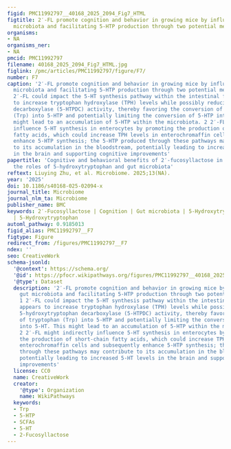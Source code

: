 ```yaml
---
figid: PMC11992797__40168_2025_2094_Fig7_HTML
figtitle: 2′-FL promote cognition and behavior in growing mice by influencing gut
  microbiota and facilitating 5-HTP production through two potential mechanisms
organisms:
- NA
organisms_ner:
- NA
pmcid: PMC11992797
filename: 40168_2025_2094_Fig7_HTML.jpg
figlink: /pmc/articles/PMC11992797/figure/F7/
number: F7
caption: '2′-FL promote cognition and behavior in growing mice by influencing gut
  microbiota and facilitating 5-HTP production through two potential mechanisms. 1
  2′-FL could impact the 5-HT synthesis pathway within the intestinal flora: it appears
  to increase tryptophan hydroxylase (TPH) levels while possibly reducing 5-hydroxytryptophan
  decarboxylase (5-HTPDC) activity, thereby favoring the conversion of tryptophan
  (Trp) into 5-HTP and potentially limiting the conversion of 5-HTP into 5-HT. This
  might lead to an accumulation of 5-HTP within the microbiota. 2 2′-FL might indirectly
  influence 5-HT synthesis in enterocytes by promoting the production of short-chain
  fatty acids, which could increase TPH levels in enterochromaffin cells and subsequently
  enhance 5-HTP synthesis; the 5-HTP produced through these pathways may contribute
  to its accumulation in the bloodstream, potentially leading to increased 5-HT levels
  in the brain and supporting cognitive improvements'
papertitle: 'Cognitive and behavioral benefits of 2′-fucosyllactose in growing mice:
  the roles of 5-hydroxytryptophan and gut microbiota'
reftext: Liuying Zhu, et al. Microbiome. 2025;13(NA).
year: '2025'
doi: 10.1186/s40168-025-02094-x
journal_title: Microbiome
journal_nlm_ta: Microbiome
publisher_name: BMC
keywords: 2′-Fucosyllactose | Cognition | Gut microbiota | 5-Hydroxytryptophan decarboxylase
  | 5-Hydroxytryptophan
automl_pathway: 0.9185013
figid_alias: PMC11992797__F7
figtype: Figure
redirect_from: /figures/PMC11992797__F7
ndex: ''
seo: CreativeWork
schema-jsonld:
  '@context': https://schema.org/
  '@id': https://pfocr.wikipathways.org/figures/PMC11992797__40168_2025_2094_Fig7_HTML.html
  '@type': Dataset
  description: '2′-FL promote cognition and behavior in growing mice by influencing
    gut microbiota and facilitating 5-HTP production through two potential mechanisms.
    1 2′-FL could impact the 5-HT synthesis pathway within the intestinal flora: it
    appears to increase tryptophan hydroxylase (TPH) levels while possibly reducing
    5-hydroxytryptophan decarboxylase (5-HTPDC) activity, thereby favoring the conversion
    of tryptophan (Trp) into 5-HTP and potentially limiting the conversion of 5-HTP
    into 5-HT. This might lead to an accumulation of 5-HTP within the microbiota.
    2 2′-FL might indirectly influence 5-HT synthesis in enterocytes by promoting
    the production of short-chain fatty acids, which could increase TPH levels in
    enterochromaffin cells and subsequently enhance 5-HTP synthesis; the 5-HTP produced
    through these pathways may contribute to its accumulation in the bloodstream,
    potentially leading to increased 5-HT levels in the brain and supporting cognitive
    improvements'
  license: CC0
  name: CreativeWork
  creator:
    '@type': Organization
    name: WikiPathways
  keywords:
  - Trp
  - 5-HTP
  - SCFAs
  - 5-HT
  - 2-Fucosyllactose
---
```

